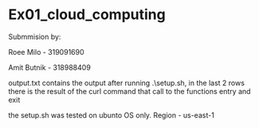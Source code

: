 # Ex01_cloud_computing
Submmision by:

Roee Milo - 319091690

Amit Butnik - 318988409

output.txt contains the output after running .\setup.sh, in the last 2 rows there is the result of the curl command that call to the functions entry and exit

the setup.sh was tested on ubunto OS only.
Region - us-east-1
